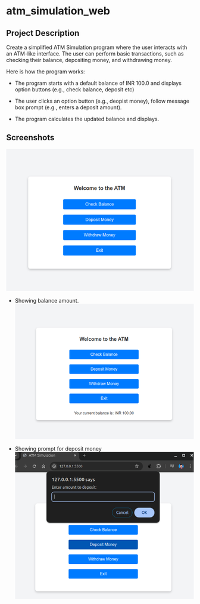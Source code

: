 # atm_simulation_web

## Project Description
Create a simplified ATM Simulation program where the user interacts with an ATM-like interface.
The user can perform basic transactions, such as checking their balance, depositing money, and withdrawing money.

Here is how the program works:

* The program starts with a default balance of INR 100.0 and displays option buttons (e.g., check balance, deposit etc)

* The user clicks an option button (e.g., deopist money), follow message box prompt (e.g., enters a deposit amount).

* The program calculates the updated balance and displays.

## Screenshots

![alt text](image.png)

* Showing balance amount.
![alt text](image-1.png)

* Showing prompt for deposit money
![alt text](image-2.png)

